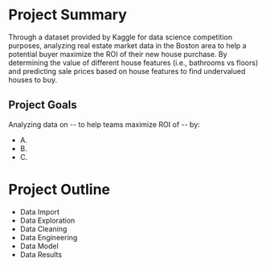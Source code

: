 # Project Summary
Through a dataset provided by Kaggle for data science competition purposes, analyzing real estate market data in the Boston area to help a potential buyer maximize the ROI of their new house purchase. By determining the value of different house features (i.e., bathrooms vs floors) and predicting sale prices based on house features to find undervalued houses to buy.

## Project Goals
Analyzing data on -- to help teams maximize ROI of -- by:
- A.
- B.
- C.


# Project Outline
- Data Import
- Data Exploration
- Data Cleaning
- Data Engineering
- Data Model
- Data Results
